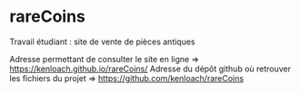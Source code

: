 # rareCoins
Travail étudiant : site de vente de pièces antiques

Adresse permettant de consulter le site en ligne
=> https://kenloach.github.io/rareCoins/
Adresse du dépôt github où retrouver les fichiers du projet
=> https://github.com/kenloach/rareCoins
